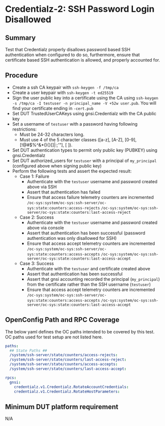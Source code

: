 # Credentialz-2: SSH Password Login Disallowed

## Summary

Test that Credentialz properly disallows password based SSH authentication when configured to do
so, furthermore, ensure that certificate based SSH authentication is allowed, and properly
accounted for.


## Procedure

* Create a ssh CA keypair with `ssh-keygen -f /tmp/ca`
* Create a user keypair with `ssh-keygen -t ed25519`
* Sign the user public key into a certificate using the CA using `ssh-keygen -s
  /tmp/ca -I testuser -n principal_name -V +52w user.pub`. You will
  find your certificate ending in `-cert.pub`
* Set DUT TrustedUserCAKeys using gnsi.Credentialz with the CA public key
* Set a username of `testuser` with a password having following restrictions:
    * Must be 24-32 characters long.
    * Must use 4 of the 5 character classes ([a-z], [A-Z], [0-9], [!@#$%^&*(){}[]\|:;'"], [ ]).
* Set DUT authentication types to permit only public key (PUBKEY) using gnsi.Credentialz
* Set DUT authorized_users for `testuser` with a principal of `my_principal` (configured above
  when signing public key)
* Perform the following tests and assert the expected result:
    * Case 1: Failure
        * Authenticate with the `testuser` username and password created above
          via SSH
        * Assert that authentication has failed
        * Ensure that access failure telemetry counters are incremented
          `/oc-sys:system/oc-sys:ssh-server/oc-sys:state:counters:access-rejects`
          `/oc-sys:system/oc-sys:ssh-server/oc-sys:state:counters:last-access-reject`
    * Case 2: Success
        * Authenticate with the `testuser` username and password created above
          via console
        * Assert that authentication has been successful (password authentication was only
          disallowed for SSH)
        * Ensure that access accept telemetry counters are incremented
          `/oc-sys:system/oc-sys:ssh-server/oc-sys:state:counters:access-accepts`
          `/oc-sys:system/oc-sys:ssh-server/oc-sys:state:counters:last-access-accept`
    * Case 3: Success
        * Authenticate with the `testuser` and certificate created above
        * Assert that authentication has been successful
        * Assert that gnsi accounting recorded the principal (`my_principal`) from the
          certificate rather than the SSH username (`testuser`)
        * Ensure that access accept telemetry counters are incremented
          `/oc-sys:system/oc-sys:ssh-server/oc-sys:state:counters:access-accepts`
          `/oc-sys:system/oc-sys:ssh-server/oc-sys:state:counters:last-access-accept`


## OpenConfig Path and RPC Coverage

The below yaml defines the OC paths intended to be covered by this test. OC paths used for test setup are not listed here.

```yaml
paths:
  ## State Paths ##
  /system/ssh-server/state/counters/access-rejects:
  /system/ssh-server/state/counters/last-access-reject:
  /system/ssh-server/state/counters/access-accepts:
  /system/ssh-server/state/counters/last-access-accept:

rpcs:
  gnsi:
    credentialz.v1.Credentialz.RotateAccountCredentials:
    credentialz.v1.Credentialz.RotateHostParameters:
```


## Minimum DUT platform requirement

N/A